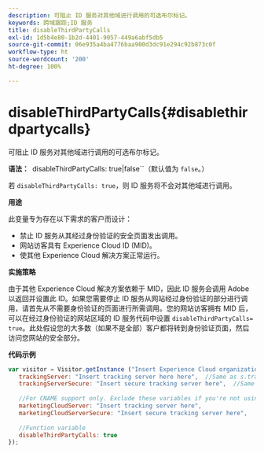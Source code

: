 ```yaml
---
description: 可阻止 ID 服务对其他域进行调用的可选布尔标记。
keywords: 跨域跟踪;ID 服务
title: disableThirdPartyCalls
exl-id: 1d5b4e80-1b2d-4401-9057-449a6abf5db5
source-git-commit: 06e935a4ba4776baa900d3dc91e294c92b873c0f
workflow-type: ht
source-wordcount: '200'
ht-degree: 100%

---
```


# disableThirdPartyCalls{#disablethirdpartycalls}

可阻止 ID 服务对其他域进行调用的可选布尔标记。

**语法：**` `disableThirdPartyCalls: true|false``（默认值为 `false`。）

若 `disableThirdPartyCalls: true`，则 ID 服务将不会对其他域进行调用。

**用途**

此变量专为存在以下需求的客户而设计：

* 禁止 ID 服务从其经过身份验证的安全页面发出调用。
* 网站访客具有 Experience Cloud ID (MID)。
* 使其他 Experience Cloud 解决方案正常运行。

**实施策略**

由于其他 Experience Cloud 解决方案依赖于 MID，因此 ID 服务会调用 Adobe 以返回并设置此 ID。如果您需要停止 ID 服务从网站经过身份验证的部分进行调用，请首先从不需要身份验证的页面进行所需调用。您的网站访客拥有 MID 后，可以在经过身份验证的网站区域的 ID 服务代码中设置 `disableThirdPartyCalls= true`。此处假设您的大多数（如果不是全部）客户都将转到身份验证页面，然后访问您网站的安全部分。

**代码示例**

```js
var visitor = Visitor.getInstance ("Insert Experience Cloud organization ID here",{ 
   trackingServer: "Insert tracking server here here",  //Same as s.trackingServer 
   trackingServerSecure: "Insert secure tracking server here",  //Same as s.trackingServerSecure 
 
   //For CNAME support only. Exclude these variables if you're not using CNAME 
   marketingCloudServer: "Insert tracking server here", 
   marketingCloudServerSecure: "Insert secure tracking server here", 
 
   //Function variable 
   disableThirdPartyCalls: true 
}); 
```
